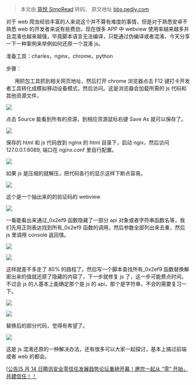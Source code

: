 > 本文由 [简悦 SimpRead](http://ksria.com/simpread/) 转码， 原文地址 [bbs.pediy.com](https://bbs.pediy.com/thread-263243.htm)

对于 web 爬虫经验丰富的人来说这个并不算有难度的事情，但是对于熟悉安卓不熟悉 web 的开发者来说有些费劲，现在很多 APP 中 webview 使用率越来越多并且混淆也越来越强，毕竟脚本语言无法编译，只能通过伪编译或者混淆，今天分享一下一种案例来举例如何还原一个混淆 js。

准备工具：charles，nginx，chrome，python

步骤：

      用抓包工具抓到相关网页地址，然后打开 chrome 浏览器点击 F12 键打卡开发者工具转化成模拟移动设备模式，然后访问。这是浏览器会加载所需的 js 代码和其他资源文件，

![](https://bbs.pediy.com/upload/attach/202011/807809_DAKPNPZ8GYFWPVQ.jpg)

点击 Source 能看到所有的资源，到相应资源鼠标右键 Save As 就可以保存了。

![](https://bbs.pediy.com/upload/attach/202011/807809_6YYCVXWAXUDFUH3.jpg)

保存的 html 和 js 代码放到 nginx 的 html 目录下，启动 ngix，然后访问 127.0.0.1:8089, 端口在 nginx.conf 里自行配置。

![](https://bbs.pediy.com/upload/attach/202011/807809_DK8E2X53FG9ADW5.jpg)

如果 js 是压缩的就解压，把代码各行的显示这样下断点容易。  

![](https://bbs.pediy.com/upload/attach/202011/807809_EY85SUNVBMD54CK.jpg)

这个是一个抽出来的的验证码的 webview

![](https://bbs.pediy.com/upload/attach/202011/807809_ZVCSBDJVC4Z53S3.jpg)

一看能看出来通过_0x2ef9 函数隐藏了一部分 api 对象或者字符串函数名等，我们先用正则表达找到所有_0x2ef9 函数的调用，然后参数全部列出来去重，然后 js 里调用 console 返回值。

![](https://bbs.pediy.com/upload/attach/202011/807809_2U25R3TV8KKUSJQ.jpg)

![](https://bbs.pediy.com/upload/attach/202011/807809_725VAXQBNP7NVNF.jpg)

这样就差不多走了 80% 的路程了。然后写一个脚本查找所有_0x2ef9 函数替换解密出来的值就还原了隐藏的内容了，下一步就修复 js 了，这一步可能费点时间，不过会 js 的人基本上能确定那个是 js 的 api，那个是字符串，不会的需要复习一下。

![](https://bbs.pediy.com/upload/attach/202011/807809_6RH3R3CYRNJQAZS.jpg)

![](https://bbs.pediy.com/upload/attach/202011/807809_4ETBJ52WFD9PDSS.jpg)

替换后的部分代码，觉得有希望了。

![](https://bbs.pediy.com/upload/attach/202011/807809_7FBGUNRQYX2HS56.jpg)

这是 js 混淆还原的一种解决办法，还有很多可以大家一起探讨，基本上搞过前端或者 web 的都会。

[[公告]5 月 14 日腾讯安全零信任发展趋势论坛重磅开幕！邀您一起从 “零” 开始，共建信任！！](https://zta.insecworld.com/?utm_campaign=MJTG&utm_source=KX&utm_medium=WZLJ)